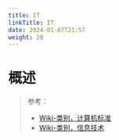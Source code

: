 ```yaml
---
title: IT
linkTitle: IT
date: 2024-01-07T21:57
weight: 20
---
```


# 概述

> 参考：
> 
> - [Wiki-类别，计算机标准](https://en.wikipedia.org/wiki/Category:Computer_standards)
> - [Wiki-类别，信息技术](https://en.wikipedia.org/wiki/Category:Information_technology)

